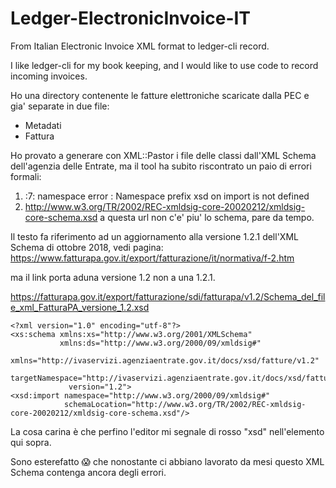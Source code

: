 # Ledger-ElectronicInvoice-IT
From Italian Electronic Invoice XML format to ledger-cli record.

I like ledger-cli for my book keeping, and I would like to use code to record incoming invoices.

Ho una directory contenente le fatture elettroniche scaricate dalla PEC e gia' separate in due file:

* Metadati
* Fattura

Ho provato a generare con XML::Pastor i file delle classi dall'XML Schema dell'agenzia delle Entrate, ma il tool ha subito riscontrato un paio di errori formali:

1) :7: namespace error : Namespace prefix xsd on import is not defined
2) http://www.w3.org/TR/2002/REC-xmldsig-core-20020212/xmldsig-core-schema.xsd a questa url non c'e' piu' lo schema, pare da tempo.


Il testo fa riferimento ad un aggiornamento alla versione 1.2.1 dell'XML Schema di ottobre 2018, vedi pagina:
https://www.fatturapa.gov.it/export/fatturazione/it/normativa/f-2.htm

ma il link porta aduna versione 1.2 non a una 1.2.1.

https://fatturapa.gov.it/export/fatturazione/sdi/fatturapa/v1.2/Schema_del_file_xml_FatturaPA_versione_1.2.xsd

    <?xml version="1.0" encoding="utf-8"?>
    <xs:schema xmlns:xs="http://www.w3.org/2001/XMLSchema"
               xmlns:ds="http://www.w3.org/2000/09/xmldsig#" 
	             xmlns="http://ivaservizi.agenziaentrate.gov.it/docs/xsd/fatture/v1.2" 
	             targetNamespace="http://ivaservizi.agenziaentrate.gov.it/docs/xsd/fatture/v1.2" 
	             version="1.2">
    <xsd:import namespace="http://www.w3.org/2000/09/xmldsig#"
                schemaLocation="http://www.w3.org/TR/2002/REC-xmldsig-core-20020212/xmldsig-core-schema.xsd"/>

La cosa carina è che perfino l'editor mi segnale di rosso "xsd" nell'elemento qui sopra.

Sono esterefatto :scream: che nonostante ci abbiano lavorato da mesi questo XML Schema contenga ancora degli errori. 
